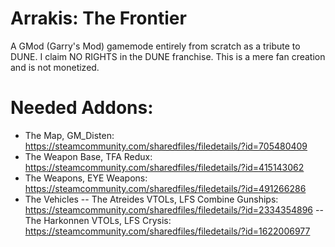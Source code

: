 # Arrakis: The Frontier
A GMod (Garry's Mod) gamemode entirely from scratch as a tribute to DUNE. I claim NO RIGHTS in the DUNE franchise. This is a mere fan creation and is not monetized.

# Needed Addons:
- The Map, GM_Disten: https://steamcommunity.com/sharedfiles/filedetails/?id=705480409
- The Weapon Base, TFA Redux: https://steamcommunity.com/sharedfiles/filedetails/?id=415143062  
- The Weapons, EYE Weapons: https://steamcommunity.com/sharedfiles/filedetails/?id=491266286  
- The Vehicles
-- The Atreides VTOLs, LFS Combine Gunships: https://steamcommunity.com/sharedfiles/filedetails/?id=2334354896
-- The Harkonnen VTOLs, LFS Crysis: https://steamcommunity.com/sharedfiles/filedetails/?id=1622006977
